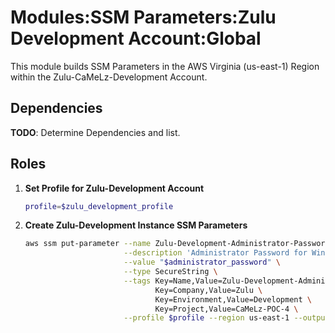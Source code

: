 # Modules:SSM Parameters:Zulu Development Account:Global

This module builds SSM Parameters in the AWS Virginia (us-east-1) Region within the
Zulu-CaMeLz-Development Account.

## Dependencies

**TODO**: Determine Dependencies and list.

## Roles

1. **Set Profile for Zulu-Development Account**

    ```bash
    profile=$zulu_development_profile
    ```

1. **Create Zulu-Development Instance SSM Parameters**

    ```bash
    aws ssm put-parameter --name Zulu-Development-Administrator-Password \
                          --description 'Administrator Password for Windows Instances' \
                          --value "$administrator_password" \
                          --type SecureString \
                          --tags Key=Name,Value=Zulu-Development-Administrator-Password \
                                 Key=Company,Value=Zulu \
                                 Key=Environment,Value=Development \
                                 Key=Project,Value=CaMeLz-POC-4 \
                          --profile $profile --region us-east-1 --output text
    ```
